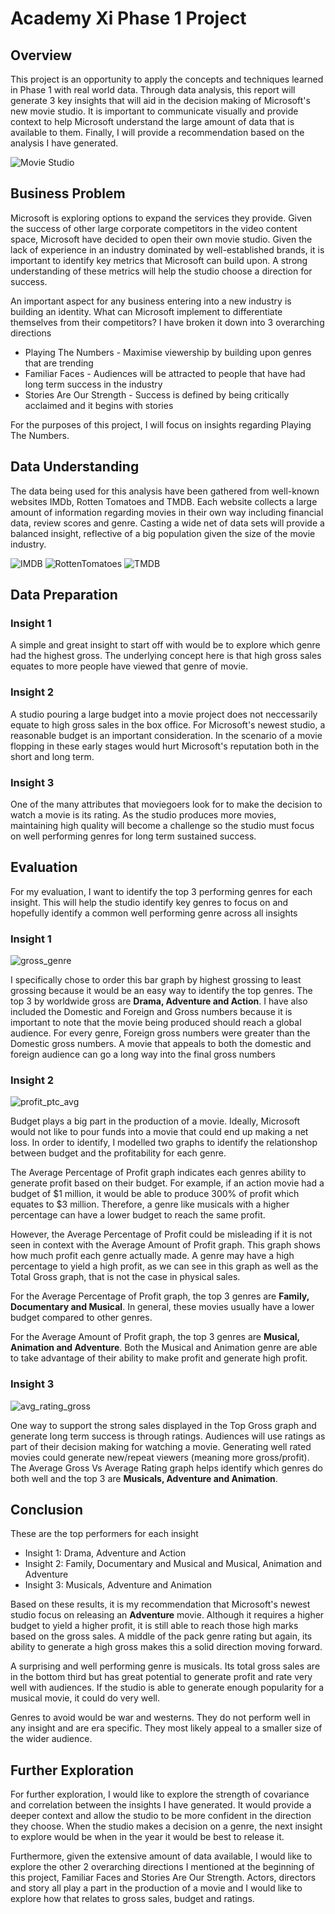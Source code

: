 # Academy Xi Phase 1 Project

## Overview
This project is an opportunity to apply the concepts and techniques learned in Phase 1 with real world data. Through data analysis, this report will generate 3 key insights that will aid in the decision making of Microsoft's new movie studio. It is important to communicate visually and provide context to help Microsoft understand the large amount of data that is available to them. Finally, I will provide a recommendation based on the analysis I have generated.	

![Movie Studio](images/What-does-a-film-studio-do.jpg)
## Business Problem
Microsoft is exploring options to expand the services they provide. Given the success of other large corporate competitors in the video content space, Microsoft have decided to open their own movie studio. Given the lack of experience in an industry dominated by well-established brands, it is important to identify key metrics that Microsoft can build upon. A strong understanding of these metrics will help the studio choose a direction for success.

An important aspect for any business entering into a new industry is building an identity. What can Microsoft implement to differentiate themselves from their competitors? I have broken it down into 3 overarching directions
* Playing The Numbers - Maximise viewership by building upon genres that are trending
* Familiar Faces - Audiences will be attracted to people that have had long term success in the industry
* Stories Are Our Strength - Success is defined by being critically acclaimed and it begins with stories

For the purposes of this project, I will focus on insights regarding Playing The Numbers.

## Data Understanding
The data being used for this analysis have been gathered from well-known websites IMDb, Rotten Tomatoes and TMDB. Each website collects a large amount of information regarding movies in their own way including financial data, review scores and genre. Casting a wide net of data sets will provide a balanced insight, reflective of a big population given the size of the movie industry.

<div style="width: 100%;">
  <img src="images/IMDB_Logo_2016.svg.png" alt="IMDB" style="max-width: 30%;">
  <img src="images/Rotten_Tomatoes_logo.svg.png" alt="RottenTomatoes" style="max-width: 30%;">
  <img src="images/512px-Tmdb.new.logo.svg.png" alt="TMDB" style="max-width: 30%;">
</div>

## Data Preparation
### Insight 1
A simple and great insight to start off with would be to explore which genre had the highest gross. The underlying concept here is that high gross sales equates to more people have viewed that genre of movie.
### Insight 2
A studio pouring a large budget into a movie project does not neccessarily equate to high gross sales in the box office. For Microsoft's newest studio, a reasonable budget is an important consideration. In the scenario of a movie flopping in these early stages would hurt Microsoft's reputation both in the short and long term.
### Insight 3
One of the many attributes that moviegoers look for to make the decision to watch a movie is its rating. As the studio produces more movies, maintaining high quality will become a challenge so the studio must focus on well performing genres for long term sustained success.

## Evaluation
For my evaluation, I want to identify the top 3 performing genres for each insight. This will help the studio identify key genres to focus on and hopefully identify a common well performing genre across all insights

### Insight 1

![gross_genre](Visualisations/gross_genre.png)

I specifically chose to order this bar graph by highest grossing to least grossing because it would be an easy way to identify the top genres. The top 3 by worldwide gross are **Drama, Adventure and Action**. I have also included the Domestic and Foreign and Gross numbers because it is important to note that the movie being produced should reach a global audience. For every genre, Foreign gross numbers were greater than the Domestic gross numbers. A movie that appeals to both the domestic and foreign audience can go a long way into the final gross numbers

### Insight 2

![profit_ptc_avg](Visualisations/profit_ptc_avg.png)

Budget plays a big part in the production of a movie. Ideally, Microsoft would not like to pour funds into a movie that could end up making a net loss. In order to identify, I modelled two graphs to identify the relationshop between budget and the profitability for each genre.

The Average Percentage of Profit graph indicates each genres ability to generate profit based on their budget. For example, if an action movie had a budget of $1 million, it would be able to produce 300% of profit which equates to $3 million. Therefore, a genre like musicals with a higher percentage can have a lower budget to reach the same profit.

However, the Average Percentage of Profit could be misleading if it is not seen in context with the Average Amount of Profit graph. This graph shows how much profit each genre actually made. A genre may have a high percentage to yield a high profit, as we can see in this graph as well as the Total Gross graph, that is not the case in physical sales.

For the Average Percentage of Profit graph, the top 3 genres are **Family, Documentary and Musical**. In general, these movies usually have a lower budget compared to other genres.

For the Average Amount of Profit graph, the top 3 genres are **Musical, Animation and Adventure**. Both the Musical and Animation genre are able to take advantage of their ability to make profit and generate high profit.

### Insight 3

![avg_rating_gross](Visualisations/avg_rating_gross.png)

One way to support the strong sales displayed in the Top Gross graph and generate long term success is through ratings. Audiences will use ratings as part of their decision making for watching a movie. Generating well rated movies could generate new/repeat viewers (meaning more gross/profit). The Average Gross Vs Average Rating graph helps identify which genres do both well and the top 3 are **Musicals, Adventure and Animation**.

## Conclusion
These are the top performers for each insight
+ Insight 1: Drama, Adventure and Action
+ Insight 2: Family, Documentary and Musical and Musical, Animation and Adventure
+ Insight 3: Musicals, Adventure and Animation

Based on these results, it is my recommendation that Microsoft's newest studio focus on releasing an **Adventure** movie. Although it requires a higher budget to yield a higher profit, it is still able to reach those high marks based on the gross sales. A middle of the pack genre rating but again, its ability to generate a high gross makes this a solid direction moving forward.

A surprising and well performing genre is musicals. Its total gross sales are in the bottom third but has great potential to generate profit and rate very well with audiences. If the studio is able to generate enough popularity for a musical movie, it could do very well.

Genres to avoid would be war and westerns. They do not perform well in any insight and are era specific. They most likely appeal to a smaller size of the wider audience.

## Further Exploration
For further exploration, I would like to explore the strength of covariance and correlation between the insights I have generated. It would provide a deeper context and allow the studio to be more confident in the direction they choose. When the studio makes a decision on a genre, the next insight to explore would be when in the year it would be best to release it.

Furthermore, given the extensive amount of data available, I would like to explore the other 2 overarching directions I mentioned at the beginning of this project, Familiar Faces and Stories Are Our Strength. Actors, directors and story all play a part in the production of a movie and I would like to explore how that relates to gross sales, budget and ratings.
